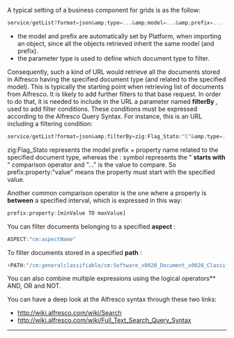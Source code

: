 A typical setting of a business component for grids is as the follow:

```js
service/getList?format=json&amp;type=...&amp;model=...&amp;prefix=...

```



* the model and prefix are automatically set by Platform, when importing an object, since all the objects retrieved inherit the same model (and prefix).
* the parameter type is used to define which document type to filter.

Consequently, such a kind of URL would retrieve all the documents stored in Alfresco having the specified document type (and related to the specified model).
This is typically the starting point when retrieving list of documents from Alfresco. It is likely to add further filters to that base request. In order to do that, it is needed to include in the URL a parameter named  **filterBy** , used to add filter conditions.
These conditions must be expressed according to the Alfresco Query Syntax.
For instance, this is an URL including a filtering condition:

```js
service/getList?format=json&amp;filterBy=zig:Flag_Stato:"C"&amp;type=...

```


zig:Flag_Stato represents the model prefix + property name related to the specified document type, whereas the : symbol represents the " **starts with** " comparison operator and "&#8230;" is the value to compare.
So prefix:property:"value" means the property must start with the specified value.

Another common comparison operator is the one where a property is  **between**  a specified interval, which is expressed in this way:

```js
prefix:property:[minValue TO maxValue]
```


You can filter documents belonging to a specified  **aspect** :

```js
ASPECT:"cm:aspectName"
```


To filter documents stored in a specified  **path** :

```js
+PATH:"/cm:generalclassifiable/cm:Software_x0020_Document_x0020_Classification/member"
```


You can also combine multiple expressions using the logical operators**  AND, OR and NOT.

You can have a deep look at the Alfresco syntax through these two links:

* http://wiki.alfresco.com/wiki/Search
* http://wiki.alfresco.com/wiki/Full_Text_Search_Query_Syntax





                

---


